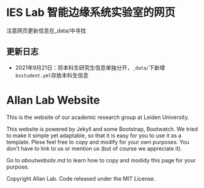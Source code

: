 
# IES Lab 智能边缘系统实验室的网页
注意网页更新信息在_data/中寻找

## 更新日志

- 2021年9月21日：将本科生研究生信息单独分开，`_data/`下新增`bsstudent.yml`存放本科生信息

# Allan Lab Website

This is the website of our academic research group at Leiden University.

This website is powered by Jekyll and some Bootstrap, Bootwatch. We tried to make it simple yet adaptable, so that it is easy for you to use it as a template. Plese feel free to copy and modify for your own purposes.  You don't have to link to us or mention us (but of course we appreciate it).

Go to *aboutwebsite.md*  to learn how to copy and modidy this page for your purpose. 


Copyright Allan Lab. Code released under the MIT License.

